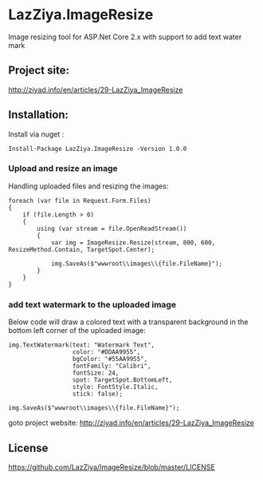 # LazZiya.ImageResize
Image resizing tool for ASP.Net Core 2.x with support to add text water mark 

## Project site:
http://ziyad.info/en/articles/29-LazZiya_ImageResize

## Installation:

Install via nuget :

````
Install-Package LazZiya.ImageResize -Version 1.0.0
````

### Upload and resize an image
Handling uploaded files and resizing the images:
````
foreach (var file in Request.Form.Files)
{
    if (file.Length > 0)
    {        
        using (var stream = file.OpenReadStream())
        {
            var img = ImageResize.Resize(stream, 800, 600, ResizeMethod.Contain, TargetSpot.Center);

            img.SaveAs($"wwwroot\\images\\{file.FileName}");
        }
    }
}
````

### add text watermark to the uploaded image
Below code will draw a colored text with a transparent background in the bottom left corner of the uploaded image:

````
img.TextWatermark(text: "Watermark Text", 
                  color: "#DDAA9955", 
                  bgColor: "#55AA9955", 
                  fontFamily: "Calibri", 
                  fontSize: 24, 
                  spot: TargetSpot.BottomLeft, 
                  style: FontStyle.Italic, 
                  stick: false);
                  
img.SaveAs($"wwwroot\\images\\{file.FileName}");
````

goto project website: http://ziyad.info/en/articles/29-LazZiya_ImageResize

## License
https://github.com/LazZiya/ImageResize/blob/master/LICENSE
